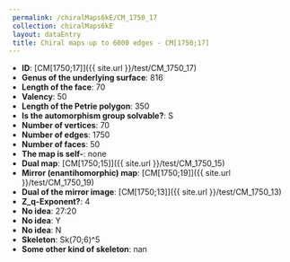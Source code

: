 ```yaml
--- 
 permalink: /chiralMaps6kE/CM_1750_17 
 collection: chiralMaps6kE
 layout: dataEntry
 title: Chiral maps up to 6000 edges - CM[1750;17]
---
```


- **ID**: [CM[1750;17]]({{ site.url }}/test/CM_1750_17)
- **Genus of the underlying surface**: 816
- **Length of the face**: 70
- **Valency**: 50
- **Length of the Petrie polygon**: 350
- **Is the automorphism group solvable?**: S
- **Number of vertices**: 70
- **Number of edges**: 1750
- **Number of faces**: 50
- **The map is self-**: none
- **Dual map**: [CM[1750;15]]({{ site.url }}/test/CM_1750_15)
- **Mirror (enantihomorphic) map**: [CM[1750;19]]({{ site.url }}/test/CM_1750_19)
- **Dual of the mirror image**: [CM[1750;13]]({{ site.url }}/test/CM_1750_13)
- **Z_q-Exponent?**: 4
- **No idea**:  27:20
- **No idea**: Y
- **No idea**: N
- **Skeleton**: Sk(70;6)^5
- **Some other kind of skeleton**: nan
